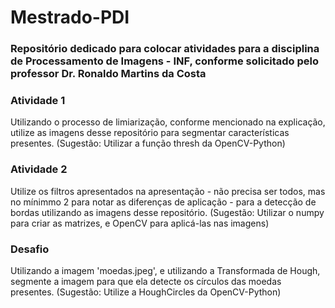 # Mestrado-PDI
### Repositório dedicado para colocar atividades para a disciplina de Processamento de Imagens - INF, conforme solicitado pelo professor Dr. Ronaldo Martins da Costa

### Atividade 1
Utilizando o processo de limiarização, conforme mencionado na explicação, utilize as imagens desse repositório para segmentar características presentes.
(Sugestão: Utilizar a função thresh da OpenCV-Python)


### Atividade 2
Utilize os filtros apresentados na apresentação - não precisa ser todos, mas no mínimmo 2 para notar as diferenças de aplicação - para a detecção de bordas utilizando
as imagens desse repositório. (Sugestão: Utilizar o numpy para criar as matrizes, e OpenCV para aplicá-las nas imagens)


### Desafio 
Utilizando a imagem 'moedas.jpeg', e utilizando a Transformada de Hough, segmente a imagem para que ela detecte os círculos das moedas presentes.
(Sugestão: Utilize a HoughCircles da OpenCV-Python)

